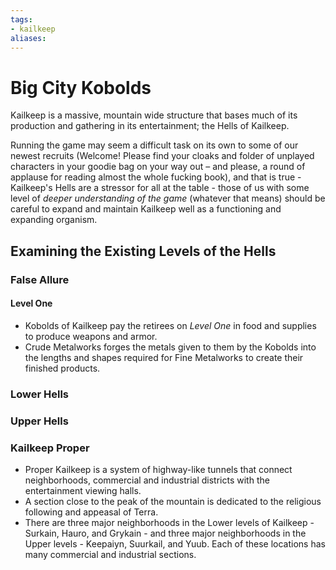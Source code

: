 ```yaml
---
tags:
- kailkeep
aliases:
---
```


# Big City Kobolds
Kailkeep is a massive, mountain wide structure that bases much of its production and gathering in its entertainment; the Hells of Kailkeep.

Running the game may seem a difficult task on its own to some of our newest recruits (Welcome! Please find your cloaks and folder of unplayed characters in your goodie bag on your way out – and please, a round of applause for reading almost the whole fucking book), and that is true - Kailkeep's Hells are a stressor for all at the table - those of us with some level of *deeper understanding of the game* (whatever that means) should be careful to expand and maintain Kailkeep well as a functioning and expanding organism. 

## Examining the Existing Levels of the Hells
### False Allure
#### Level One
- Kobolds of Kailkeep pay the retirees on *Level One* in food and supplies to produce weapons and armor.
- Crude Metalworks forges the metals given to them by the Kobolds into the lengths and shapes required for Fine Metalworks to create their finished products.

### Lower Hells
### Upper Hells
### Kailkeep Proper
- Proper Kailkeep is a system of highway-like tunnels that connect neighborhoods, commercial and industrial districts with the entertainment viewing halls.
- A section close to the peak of the mountain is dedicated to the religious following and appeasal of Terra.
- There are three major neighborhoods in the Lower levels of Kailkeep - Surkain, Hauro, and Grykain - and three major neighborhoods in the Upper levels - Keepaiyn, Suurkail, and Yuub. Each of these locations has many commercial and industrial sections.